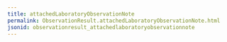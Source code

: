 ```yaml
---
title: attachedLaboratoryObservationNote
permalink: ObservationResult.attachedLaboratoryObservationNote.html
jsonid: observationresult_attachedlaboratoryobservationnote
---
```

